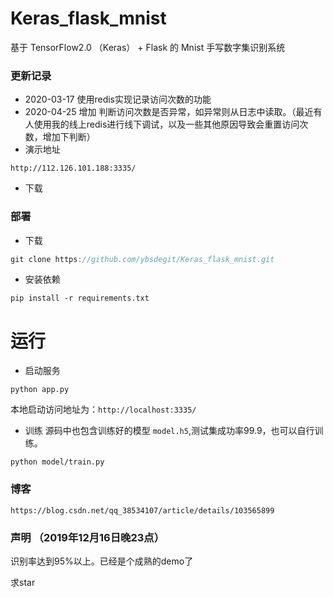 # Keras_flask_mnist
基于 TensorFlow2.0 （Keras） + Flask 的 Mnist 手写数字集识别系统

### 更新记录
- 2020-03-17 使用redis实现记录访问次数的功能
- 2020-04-25 增加 判断访问次数是否异常，如异常则从日志中读取。（最近有人使用我的线上redis进行线下调试，以及一些其他原因导致会重置访问次数，增加下判断）
- 演示地址
```
http://112.126.101.188:3335/
```

- 下载

### 部署
- 下载
```c
git clone https://github.com/ybsdegit/Keras_flask_mnist.git
```
- 安装依赖
```
pip install -r requirements.txt
```

# 运行

- 启动服务
```
python app.py
```
本地启动访问地址为：`http://localhost:3335/`

- 训练
源码中也包含训练好的模型 `model.h5`,测试集成功率99.9，也可以自行训练。
```
python model/train.py
```


### 博客
```
https://blog.csdn.net/qq_38534107/article/details/103565899
```


### 声明 （2019年12月16日晚23点）
识别率达到95%以上。已经是个成熟的demo了

求star
